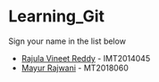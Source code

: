 # Learning_Git

Sign your name in the list below

- [Rajula Vineet Reddy](http://github.com/rajula96reddy/) - IMT2014045
- [Mayur Rajwani](http://github.com/rajwanimayur/) -  MT2018060
